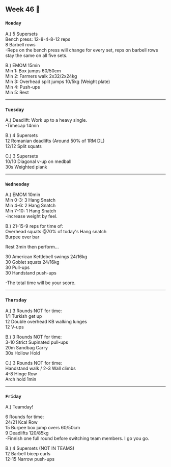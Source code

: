 ## Week 46  :penguin:

### `Monday`     
A.) 5 Supersets   
Bench press: 12-8-4-8-12 reps  
8 Barbell rows  
-Reps on the bench press will change for every set, reps on barbell rows stay the same on all five sets.  

B.) EMOM 15min  
Min 1: Box jumps 60/50cm  
Min 2: Farmers walk 2x32/2x24kg   
Min 3: Overhead split jumps 10/5kg (Weight plate)  
Min 4: Push-ups  
Min 5: Rest    

---
### `Tuesday`
A.) Deadlift: Work up to a heavy single.  
-Timecap 14min   

B.) 4 Supersets  
12 Romanian deadlifts (Around 50% of 1RM DL)  
12/12 Split squats   

C.) 3 Supersets   
10/10 Diagonal v-up on medball  
30s Weighted plank   


----
### `Wednesday`
A.) EMOM 10min  
Min 0-3: 3 Hang Snatch  
Min 4-6: 2 Hang Snatch  
Min 7-10: 1 Hang Snatch  
-increase weight by feel.   

B.) 21-15-9 reps for time of:   
Overhead squats @70% of today's Hang snatch  
Burpee over bar   

Rest 3min then perform…  

30 American Kettlebell swings 24/16kg  
30 Goblet squats 24/16kg  
30 Pull-ups  
30 Handstand push-ups  

-The total time will be your score.      


----
### `Thursday`  
A.) 3 Rounds NOT for time:  
1/1 Turkish get up  
12 Double overhead KB walking lunges  
12 V-ups  

B.) 3 Rounds NOT for time:  
3-10 Strict Supinated pull-ups  
20m Sandbag Carry  
30s Hollow Hold   

C.) 3 Rounds NOT for time:  
Handstand walk / 2-3 Wall climbs   
4-8 Hinge Row  
Arch hold 1min     
 
---
### `Friday` 
A.) Teamday!  

6 Rounds for time:   
24/21 Kcal Row   
15 Burpee box jump overs 60/50cm   
9 Deadlifts 120/85kg   
-Finnish one full round before switching team members. I go you go.   

B.) 4 Supersets (NOT IN TEAMS)  
12 Barbell bicep curls  
12-15 Narrow push-ups  





